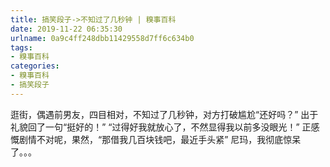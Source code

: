 ```yaml
---
title: 搞笑段子->不知过了几秒钟 | 糗事百科
date: 2019-11-22 06:35:30
urlname: 0a9c4ff248dbb11429558d7ff6c634b0
tags: 
- 糗事百科
categories:
- 糗事百科
- 搞笑段子
---
```

逛街，偶遇前男友，四目相对，不知过了几秒钟，对方打破尴尬“还好吗？” 出于礼貌回了一句“挺好的！” “过得好我就放心了，不然显得我以前多没眼光！” 正感慨剧情不对呢，果然，“那借我几百块钱吧，最近手头紧” 尼玛，我彻底惊呆了。。。


